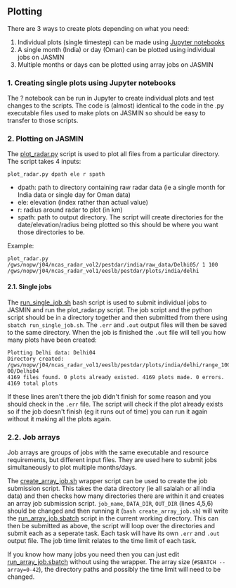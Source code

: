 ## Plotting

There are 3 ways to create plots depending on what you need:
1. Individual plots (single timestep) can be made using [Jupyter notebooks](https://github.com/sarah-barr/pestdar/tree/main/plotting/notebooks)
2. A single month (India) or day (Oman) can be plotted using individual jobs on JASMIN
3. Multiple months or days can be plotted using array jobs on JASMIN

### 1. Creating single plots using Jupyter notebooks
The ? notebook can be run in Jupyter to create individual plots and test changes to the scripts. The code is (almost) identical to the code in the .py executable files used to make plots on JASMIN so should be easy to transfer to those scripts. 

### 2. Plotting on JASMIN
The [plot_radar.py](https://github.com/sarah-barr/pestdar/blob/main/plotting/scripts/plot_radar.py) script is used to plot all files from a particular directory. The script takes 4 inputs:
```
plot_radar.py dpath ele r spath 
```
- dpath: path to directory containing raw radar data (ie a single month for India data or single day for Oman data)
- ele: elevation (index rather than actual value)
- r: radius around radar to plot (in km)
- spath: path to output directory. The script will create directories for the date/elevation/radius being plotted so this should be where you want those directories to be. 

Example:
```
plot_radar.py /gws/nopw/j04/ncas_radar_vol2/pestdar/india/raw_data/Delhi05/ 1 100 /gws/nopw/j04/ncas_radar_vol1/eeslb/pestdar/plots/india/delhi 
```

#### 2.1. Single jobs
The [run_single_job.sh](https://github.com/sarah-barr/pestdar/blob/main/scripts/run_single_job.sh) bash script is used to submit individual jobs to JASMIN and run the plot_radar.py script.
The job script and the python script should be in a directory together and then submitted from there using `sbatch run_single_job.sh`. The `.err` and `.out` output files will then be saved to the same directory. When the job is finished the `.out` file will tell you how many plots have been created:  
```
Plotting Delhi data: Delhi04
Directory created: /gws/nopw/j04/ncas_radar_vol1/eeslb/pestdar/plots/india/delhi/range_100km/elevation_2-00/Delhi04
4169 files found. 0 plots already existed. 4169 plots made. 0 errors. 4169 total plots
```
If these lines aren't there the job didn't finish for some reason and you should check in the `.err` file. The script will check if the plot already exists so if the job doesn't finish (eg it runs out of time) you can run it again without it making all the plots again. 

### 2.2. Job arrays
Job arrays are groups of jobs with the same executable and resource requirements, but different input files. They are used here to submit jobs simultaneously to plot multiple months/days.

The [create_array_job.sh](https://github.com/sarah-barr/pestdar/blob/main/scripts/create_array_job.sh) wrapper script can be used to create the job submission script. This takes the data directory (ie all salalah or all india data) and then checks how many directories there are within it and creates an array job submission script. `job_name`, `DATA_DIR`, `OUT_DIR` (lines 4,5,6) should be changed and then running it (`bash create_array_job.sh`) will write the [run_array_job.sbatch](https://github.com/sarah-barr/pestdar/blob/main/scripts/run_array_job.sbatch) script in the current working directory. This can then be submitted as above, the script will loop over the directories and submit each as a seperate task. Each task will have its own `.err` and `.out` output file. The job time limit relates to the time limit of each task. 

If you know how many jobs you need then you can just edit [run_array_job.sbatch](https://github.com/sarah-barr/pestdar/blob/main/scripts/run_array_job.sbatch) without using the wrapper. The array size (`#SBATCH --array=0-42`), the directory paths and possibly the time limit will need to be changed. 
